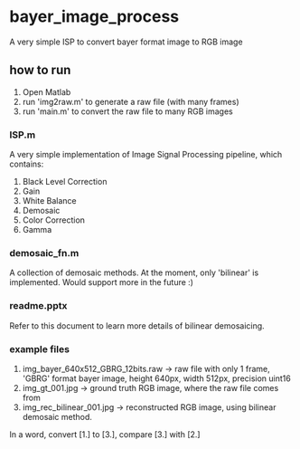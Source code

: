 # bayer_image_process
A very simple ISP to convert bayer format image to RGB image

## how to run
1. Open Matlab
2. run 'img2raw.m' to generate a raw file (with many frames)
3. run 'main.m' to convert the raw file to many RGB images

### ISP.m
A very simple implementation of Image Signal Processing pipeline, which contains:
1. Black Level Correction
2. Gain
3. White Balance
4. Demosaic
5. Color Correction
6. Gamma

### demosaic_fn.m
A collection of demosaic methods. At the moment, only 'bilinear' is implemented. Would support more in the future :)

### readme.pptx
Refer to this document to learn more details of bilinear demosaicing.

### example files
1. img_bayer_640x512_GBRG_12bits.raw  -> raw file with only 1 frame, 'GBRG' format bayer image, height 640px, width 512px, precision uint16
2. img_gt_001.jpg   -> ground truth RGB image, where the raw file comes from
3. img_rec_bilinear_001.jpg  -> reconstructed RGB image, using bilinear demosaic method.

In a word, convert [1.] to [3.], compare [3.] with [2.]
